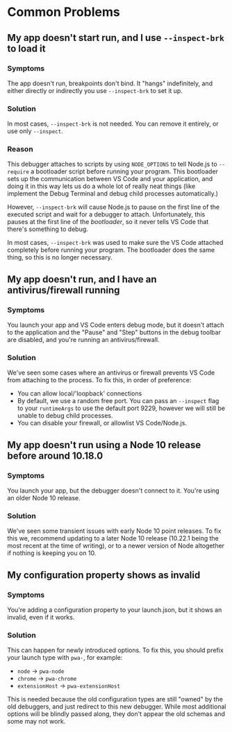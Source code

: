 # Common Problems

## My app doesn't start run, and I use `--inspect-brk` to load it

### Symptoms

The app doesn't run, breakpoints don't bind. It "hangs" indefinitely, and either directly or indirectly you use `--inspect-brk` to set it up.

### Solution

In most cases, `--inspect-brk` is not needed. You can remove it entirely, or use only `--inspect`.

### Reason

This debugger attaches to scripts by using `NODE_OPTIONS` to tell Node.js to `--require` a bootloader script before running your program. This bootloader sets up the communication between VS Code and your application, and doing it in this way lets us do a whole lot of really neat things (like implement the Debug Terminal and debug child processes automatically.)

However, `--inspect-brk` will cause Node.js to pause on the first line of the executed script and wait for a debugger to attach. Unfortunately, this pauses at the first line of the _bootloader_, so it never tells VS Code that there's something to debug.

In most cases, `--inspect-brk` was used to make sure the VS Code attached completely before running your program. The bootloader does the same thing, so this is no longer necessary.

## My app doesn't run, and I have an antivirus/firewall running

### Symptoms

You launch your app and VS Code enters debug mode, but it doesn't attach to the application and the "Pause" and "Step" buttons in the debug toolbar are disabled, and you're running an antivirus/firewall.

### Solution

We've seen some cases where an antivirus or firewall prevents VS Code from attaching to the process. To fix this, in order of preference:

- You can allow local/'loopback' connections
- By default, we use a random free port. You can pass an `--inspect` flag to your `runtimeArgs` to use the default port 9229, however we will still be unable to debug child processes.
- You can disable your firewall, or allowlist VS Code/Node.js.

## My app doesn't run using a Node 10 release before around 10.18.0

### Symptoms

You launch your app, but the debugger doesn't connect to it. You're using an older Node 10 release.

### Solution

We've seen some transient issues with early Node 10 point releases. To fix this we, recommend updating to a later Node 10 release (10.22.1 being the most recent at the time of writing), or to a newer version of Node altogether if nothing is keeping you on 10.

## My configuration property shows as invalid

### Symptoms

You're adding a configuration property to your launch.json, but it shows an invalid, even if it works.

### Solution

This can happen for newly introduced options. To fix this, you should prefix your launch type with `pwa-`, for example:

- `node` -> `pwa-node`
- `chrome` -> `pwa-chrome`
- `extensionHost` -> `pwa-extensionHost`

This is needed because the old configuration types are still "owned" by the old debuggers, and just redirect to this new debugger. While most additional options will be blindly passed along, they don't appear the old schemas and some may not work.
